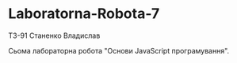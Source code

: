 # Laboratorna-Robota-7

ТЗ-91 Станенко Владислав

Сьома лабораторна робота "Основи JavaScript програмування".
